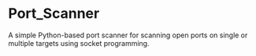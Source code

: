 # Port_Scanner
A simple Python-based port scanner for scanning open ports on single or multiple targets using socket programming.
